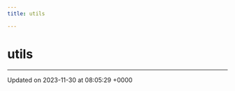 ```yaml
---
title: utils

---
```


# utils








-------------------------------

Updated on 2023-11-30 at 08:05:29 +0000